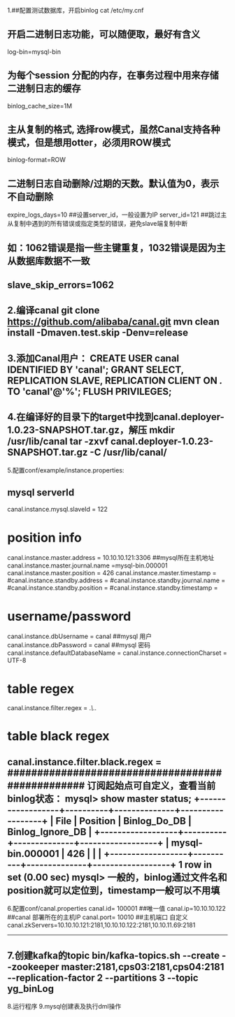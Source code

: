 1.##配置测试数据库，开启binlog
cat  /etc/my.cnf　

## 开启二进制日志功能，可以随便取，最好有含义
log-bin=mysql-bin
## 为每个session 分配的内存，在事务过程中用来存储二进制日志的缓存
binlog_cache_size=1M
## 主从复制的格式, 选择row模式，虽然Canal支持各种模式，但是想用otter，必须用ROW模式
binlog-format=ROW
## 二进制日志自动删除/过期的天数。默认值为0，表示不自动删除
expire_logs_days=10
##设置server_id，一般设置为IP
server_id=121
##跳过主从复制中遇到的所有错误或指定类型的错误，避免slave端复制中断
## 如：1062错误是指一些主键重复，1032错误是因为主从数据库数据不一致
slave_skip_errors=1062
--------------------------------------------------------------------
2.编译canal
git clone https://github.com/alibaba/canal.git
mvn clean install -Dmaven.test.skip -Denv=release
--------------------------------------------------------------------
3.添加Canal用户：
CREATE USER canal IDENTIFIED BY 'canal';
GRANT SELECT, REPLICATION SLAVE, REPLICATION CLIENT ON *.* TO 'canal'@'%';
FLUSH PRIVILEGES;
---------------------------------------------------------------------------
4.在编译好的目录下的target中找到canal.deployer-1.0.23-SNAPSHOT.tar.gz，解压
mkdir /usr/lib/canal
tar -zxvf canal.deployer-1.0.23-SNAPSHOT.tar.gz  -C /usr/lib/canal/
---------------------------------------------------------------------------
5.配置conf/example/instance.properties:
## mysql serverId
canal.instance.mysql.slaveId = 122
# position info
canal.instance.master.address = 10.10.10.121:3306    ##mysql所在主机地址
canal.instance.master.journal.name =mysql-bin.000001
canal.instance.master.position = 426
canal.instance.master.timestamp =
#canal.instance.standby.address =
#canal.instance.standby.journal.name =
#canal.instance.standby.position =
#canal.instance.standby.timestamp =
# username/password
canal.instance.dbUsername = canal     ##mysql 用户
canal.instance.dbPassword = canal     ##mysql 密码
canal.instance.defaultDatabaseName =
canal.instance.connectionCharset = UTF-8
# table regex
canal.instance.filter.regex = .*\\..*
# table black regex
canal.instance.filter.black.regex =
#################################################
订阅起始点可自定义，查看当前binlog状态：
mysql> show master status;
+------------------+----------+--------------+------------------+
| File             | Position | Binlog_Do_DB | Binlog_Ignore_DB |
+------------------+----------+--------------+------------------+
| mysql-bin.000001 |      426 |              |                  |
+------------------+----------+--------------+------------------+
1 row in set (0.00 sec)
mysql>
一般的，binlog通过文件名和position就可以定位到，timestamp一般可以不用填
-----------------------------------------------------------------------
6.配置conf/canal.properties
canal.id= 100001       ##唯一值
canal.ip=10.10.10.122  ##canal 部署所在的主机IP
canal.port= 10010      ##主机端口 自定义
canal.zkServers=10.10.10.121:2181,10.10.10.122:2181,10.10.11.69:2181

-----------------------------------------------------------------------
7.创建kafka的topic
bin/kafka-topics.sh --create --zookeeper master:2181,cps03:2181,cps04:2181 --replication-factor 2 --partitions 3 --topic  yg_binLog
------------------------------------------------------------------------
8.运行程序
9.mysql创建表及执行dml操作


